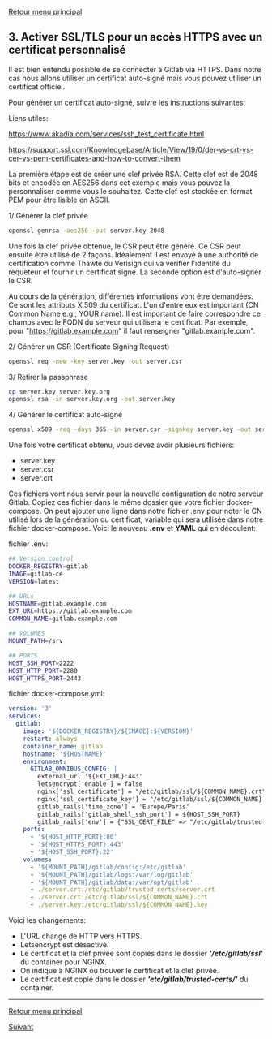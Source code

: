 [Retour menu principal](../README.md)

## 3. Activer SSL/TLS pour un accès HTTPS avec un certificat personnalisé

Il est bien entendu possible de se connecter à Gitlab via HTTPS. Dans notre cas nous allons utiliser un certificat auto-signé mais vous pouvez utiliser un certificat officiel.

Pour générer un certificat auto-signé, suivre les instructions suivantes:

Liens utiles: 

https://www.akadia.com/services/ssh_test_certificate.html

https://support.ssl.com/Knowledgebase/Article/View/19/0/der-vs-crt-vs-cer-vs-pem-certificates-and-how-to-convert-them

La première étape est de créer une clef privée RSA. Cette clef est de 2048 bits et encodée en AES256 dans cet exemple mais vous pouvez la personnaliser comme vous le souhaitez. Cette clef est stockée en format PEM pour être lisible en ASCII.

1/ Générer la clef privée
```bash
openssl genrsa -aes256 -out server.key 2048
```

Une fois la clef privée obtenue, le CSR peut être généré. Ce CSR peut ensuite être utilisé de 2 façons. Idéalement il est envoyé à une authorité de certification comme Thawte ou Verisign qui va vérifier l'identité du requeteur et fournir un certificat signé. La seconde option est d'auto-signer le CSR.

Au cours de la génération, différentes informations vont être demandées. Ce sont les attributs X.509 du certificat. L'un d'entre eux est important (CN Common Name e.g., YOUR name). Il est important de faire correspondre ce champs avec le FQDN du serveur qui utilisera le certificat. Par exemple, pour "https://gitlab.example.com" il faut renseigner "gitlab.example.com".

2/ Générer un CSR (Certificate Signing Request)
```bash
openssl req -new -key server.key -out server.csr
```
3/ Retirer la passphrase
```bash
cp server.key server.key.org
openssl rsa -in server.key.org -out server.key
```
4/ Générer le certificat auto-signé
```bash
openssl x509 -req -days 365 -in server.csr -signkey server.key -out server.crt
```

Une fois votre certificat obtenu, vous devez avoir plusieurs fichiers:

- server.key
- server.csr
- server.crt

Ces fichiers vont nous servir pour la nouvelle configuration de notre serveur Gitlab. Copiez ces fichier dans le même dossier que votre fichier docker-compose. On peut ajouter une ligne dans notre fichier .env pour noter le CN utilisé lors de la génération du certificat, variable qui sera utilisée dans notre fichier docker-compose. Voici le nouveau **.env** et **YAML** qui en découlent:

fichier .env:
```bash
## Version control
DOCKER_REGISTRY=gitlab
IMAGE=gitlab-ce
VERSION=latest

## URLs
HOSTNAME=gitlab.example.com
EXT_URL=https://gitlab.example.com
COMMON_NAME=gitlab.example.com

## VOLUMES
MOUNT_PATH=/srv

## PORTS
HOST_SSH_PORT=2222
HOST_HTTP_PORT=2280
HOST_HTTPS_PORT=2443
```
fichier docker-compose.yml:
```yml
version: '3'
services:
  gitlab:
    image: '${DOCKER_REGISTRY}/${IMAGE}:${VERSION}'
    restart: always
    container_name: gitlab
    hostname: '${HOSTNAME}'
    environment:
      GITLAB_OMNIBUS_CONFIG: |
        external_url '${EXT_URL}:443'
        letsencrypt['enable'] = false 
        nginx['ssl_certificate'] = "/etc/gitlab/ssl/${COMMON_NAME}.crt"
        nginx['ssl_certificate_key'] = "/etc/gitlab/ssl/${COMMON_NAME}.key"
        gitlab_rails['time_zone'] = 'Europe/Paris'
        gitlab_rails['gitlab_shell_ssh_port'] = ${HOST_SSH_PORT}
        gitlab_rails['env'] = {"SSL_CERT_FILE" => "/etc/gitlab/trusted-certs/server.crt"}
    ports:
      - '${HOST_HTTP_PORT}:80'
      - '${HOST_HTTPS_PORT}:443'
      - '${HOST_SSH_PORT}:22'
    volumes:
      - '${MOUNT_PATH}/gitlab/config:/etc/gitlab'
      - '${MOUNT_PATH}/gitlab/logs:/var/log/gitlab'
      - '${MOUNT_PATH}/gitlab/data:/var/opt/gitlab'  
      - ./server.crt:/etc/gitlab/trusted-certs/server.crt
      - ./server.crt:/etc/gitlab/ssl/${COMMON_NAME}.crt
      - ./server.key:/etc/gitlab/ssl/${COMMON_NAME}.key
```
Voici les changements:

- L'URL change de HTTP vers HTTPS.
- Letsencrypt est désactivé.
- Le certificat et la clef privée sont copiés dans le dossier _**'/etc/gitlab/ssl'**_ du container pour NGINX.
- On indique à NGINX ou trouver le certificat et la clef privée.
- Le certificat est copié dans le dossier _**'etc/gitlab/trusted-certs/'**_ du container.

---------------------------------------------------------------------------------------------------------------------------------

[Retour menu principal](../README.md)

[Suivant](04-Configurer-les-logs.md)

